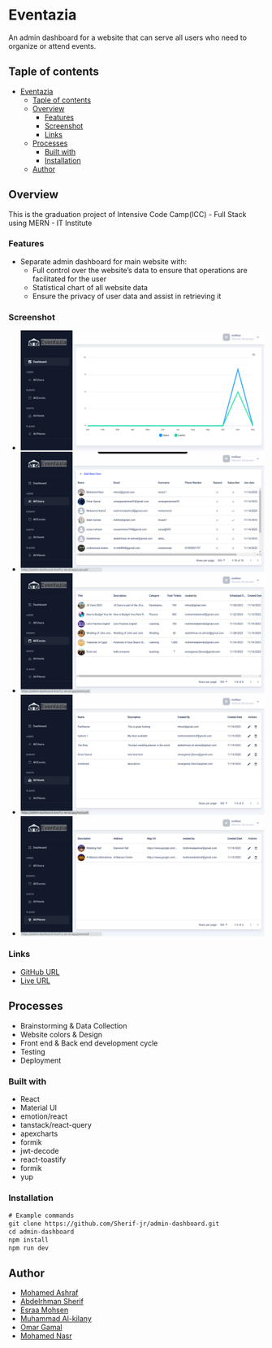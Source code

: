 # Eventazia

An admin dashboard for a website that can serve all users who need to organize or attend events.

## Taple of contents

- [Eventazia](#eventazia)
  - [Taple of contents](#taple-of-contents)
  - [Overview](#overview)
    - [Features](#features)
    - [Screenshot](#screenshot)
    - [Links](#links)
  - [Processes](#processes)
    - [Built with](#built-with)
    - [Installation](#installation)
  - [Author](#author)

## Overview

This is the graduation project of Intensive Code Camp(ICC) - Full Stack using MERN - IT Institute

### Features

- Separate admin dashboard for main website with:
  - Full control over the website’s data to ensure that operations are facilitated for the user
  - Statistical chart of all website data
  - Ensure the privacy of user data and assist in retrieving it

### Screenshot

- ![Desktop design](./screenshots/statistical-chart.png)
- ![Events Details](./screenshots/all-users.png)
- ![Chat Room](./screenshots/all-events.png)
- ![Event list](./screenshots/all-hosts.png)
- ![Admin list of the host](./screenshots/all-places.png)

### Links

- [GitHub URL](https://github.com/Sherif-jr/admin-dashboard)
- [Live URL](https://admin-dashboard-sherif-jr.vercel.app/)

## Processes

- Brainstorming & Data Collection
- Website colors & Design
- Front end & Back end development cycle
- Testing
- Deployment

### Built with

- React
- Material UI
- emotion/react
- tanstack/react-query
- apexcharts
- formik
- jwt-decode
- react-toastify
- formik
- yup

### Installation

```shell
# Example commands
git clone https://github.com/Sherif-jr/admin-dashboard.git
cd admin-dashboard
npm install
npm run dev
```

## Author

- [Mohamed Ashraf](https://www.linkedin.com/in/mohamedashrraf/)
- [Abdelrhman Sherif](https://www.linkedin.com/in/abdelrhman-sherif/)
- [Esraa Mohsen](https://www.linkedin.com/in/esraa-mohsen-356687233/)
- [Muhammad Al-kilany](https://www.linkedin.com/in/muhammadalkilany/)
- [Omar Gamal](https://www.linkedin.com/in/omar-gamal-98ab57219/)
- [Mohamed Nasr](https://www.linkedin.com/in/mhmdnsr-dev)
